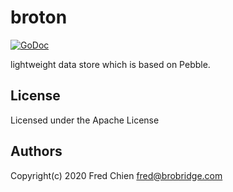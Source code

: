 # broton

[![GoDoc](https://godoc.org/github.com/BrobridgeOrg/broton?status.svg)](http://godoc.org/github.com/BrobridgeOrg/broton)

lightweight data store which is based on Pebble.

## License
Licensed under the Apache License

## Authors
Copyright(c) 2020 Fred Chien <fred@brobridge.com>
